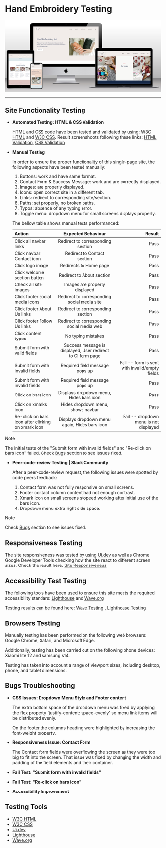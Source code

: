 # Hand Embroidery Testing

![Site Mockup](https://github.com/anav-dev/hand-embroidery/blob/main/assets/docs/mockup/site-mockup2.jpg)


---

## Site Functionality Testing
- __Automated Testing: HTML & CSS Validation__

    HTML and CSS code have been tested and validated by using: [W3C HTML](https://validator.w3.org/) and
[W3C CSS](https://jigsaw.w3.org/css-validator/). Result screenshoots following these links: [HTML Validation](https://github.com/anav-dev/hand-embroidery/blob/main/assets/docs/test/W3C-HTML-Validator.jpg), [CSS Validation](https://github.com/anav-dev/hand-embroidery/blob/main/assets/docs/test/W3C-CSS-Validator.jpg)

- __Manual Testing__

    In order to ensure the proper functionality of this single-page site, the following aspects have been tested manually: 

    1. Buttons: work and have same format.
    2. Contact Form & Success Message: work and are correctly displayed.
    3. Images: are properly displayed.
    4. Icons: open correct site in a different tab.
    5. Links: redirect to corresponding site/section.
    6. Paths: set properly, no broken paths.
    7. Typos: absence of any typing error.
    8. Toggle menu: dropdown menu for small screens displays properly.
   
    
    The bellow table shows manual tests performanced:

    | Action | Expected Behaviour | Result |
    | :---         |     :---:      |          ---: |
    | Click all navbar links   | Redirect to corresponding section     | Pass    |
    | Click navbar Contact icon  | Redirect to Contact section     | Pass    |
    | Click logo image   | Redirects to Home page     | Pass    |
    | Click welcome section button  | Redirect to About section     | Pass    |
    | Check all site images   | Images are properly displayed    | Pass    |    
    | Click footer social media icons   | Redirect to corresponding social media site     | Pass    |
    | Click footer About Us links   | Redirect to corresponding section     | Pass    |
    | Click footer Follow Us links    | Redirect to corresponding social media web     | Pass    |
    | Click content typos  | No typing mistakes     | Pass    |
    | Submit form with valid fields  | Success message is displayed, User redirect to CI form page     | Pass    |
    | Submit form with invalid fields  | Required field message pops up     | Fail -- form is sent with invalid/empty fields    |
    | Submit form with invalid fields  | Required field message pops up     | Pass    |
    | Click on bars icon  | Displays dropdown menu, Hides bars icon     | Pass    |
    | Click on xmarks icon  | Hides dropdown menu, shows navbar     | Pass    |
    | Re-click on bars icon after clicking on xmark icon  | Displays dropdown menu again, Hides bars icon     | Fail -- dropdown menu is not displayed    |
   


> [!NOTE]
> The initial tests of the "Submit form with invalid fields" and "Re-click on bars icon" failed. Check [Bugs](https://github.com/anav-dev/hand-embroidery/blob/main/assets/docs/test/TESTING.md#bugs-troubleshooting) section to see issues fixed.



- __Peer-code-review Testing | Slack Community__

    After a peer-code-review request, the following issues were spotted by code peers feedback:

    1. Contact form was not fully responsive on small screens.
    2. Footer contact column content had not enough contrast.
    3. Xmark icon on small screens stopeed working after initial use of the bars icon.
    4. Dropdown menu extra right side space.



> [!NOTE]
> Check [Bugs](https://github.com/anav-dev/hand-embroidery/blob/main/assets/docs/test/TESTING.md#bugs-troubleshooting) section to see issues fixed.



## Responsiveness Testing

The site responsiveness was tested by using [Ui.dev](https://ui.dev/amiresponsive) as well as Chrome Google Developer Tools checking how the site react to different screen sizes. Check the result here: [Site Responsiveness](https://github.com/anav-dev/hand-embroidery/blob/main/assets/docs/mockup/site-mockup.jpg)
 
## Accessibility Test Testing

The following tools have been used to ensure this site meets the required accessibility standars: [Lighthouse](https://developer.chrome.com/docs/lighthouse#:~:text=Lighthouse%20has%20audits%20for%20performance,or%20as%20a%20Node%20module.) and 
[Wave.org](https://wave.webaim.org/)

Testing results can be found here: [Wave Testing](https://github.com/anav-dev/hand-embroidery/blob/main/assets/docs/test/wave-testing.jpg) , [Lighthouse Testing](https://github.com/anav-dev/hand-embroidery/blob/main/assets/docs/test/lighthouse-testing.jpg)

## Browsers Testing

Manually testing has been performed on the following web browsers: Google Chrome, Safari, and Microsoft Edge.

Additionally, testing has been carried out on the following phone devices: Xiaomi lite 12 and samsung s14.

Testing has taken into account a range of viewport sizes, including desktop, phone, and tablet dimensions.

## Bugs Troubleshooting
- __CSS Issues: Dropdown Menu Style and Footer content__

    The extra bottom space of the dropdown menu was fixed by applying the flex property 'justify-content: space-evenly' so menu link items will be distributed evenly.
    
    On the footer the columns heading were highlighted by increasing the font-weight property.

- __Responsiveness Issue: Contact Form__

    The Contact form fields were overflowing the screen as they were too big to fit into the screen. That issue was fixed by changing the width and padding of the field elements and their container.

- __Fail Test: "Submit form with invalid fields"__
- __Fail Test: "Re-click on bars icon"__
- __Accessibility Improvement__


## Testing Tools

- [W3C HTML](https://validator.w3.org/)
- [W3C CSS](https://jigsaw.w3.org/css-validator/)
- [Ui.dev](https://ui.dev/amiresponsive)
- [Lighthouse](https://developer.chrome.com/docs/lighthouse#:~:text=Lighthouse%20has%20audits%20for%20performance,or%20as%20a%20Node%20module.)
- [Wave.org](https://wave.webaim.org/)
